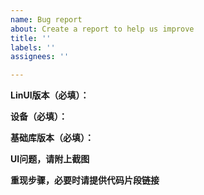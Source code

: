 ```yaml
---
name: Bug report
about: Create a report to help us improve
title: ''
labels: ''
assignees: ''

---
```


**LinUI版本（必填）：**

**设备（必填）：**

**基础库版本（必填）：**

**UI问题，请附上截图**

**重现步骤，必要时请提供代码片段链接**

